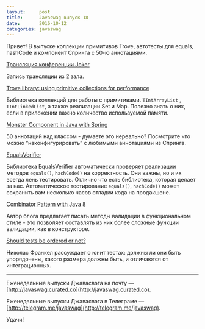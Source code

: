 ```yaml
---
layout:     post
title:      Javaswag выпуск 18
date:       2016-10-12
categories: javaswag
---
```


Привет!
В выпуске коллекции примитивов Trove, автотесты для equals, hashCode и компонент Спринга с 50-ю аннотациями.

[Трансляция конференции Joker](https://www.youtube.com/watch?v=puYPHysBN7U)

Запись трансляции из 2 зала.

[Trove library: using primitive collections for performance](http://java-performance.info/primitive-types-collections-trove-library/)

Библиотека коллекций для работы с примитивами. `TIntArrayList`
, `TIntLinkedList`, а также реализации Set и Map. Полезно знать о них, если в приложении важно количество используемой памяти.

[Monster Component in Java with Spring](http://grison.me/2016/09/30/monster-component-java-spring/)

50 аннотаций над классом - думаете это нереально? Посмотрите что можно “наконфигурировать” с любимыми аннотациями из Спринга.

[EqualsVerifier](http://jqno.nl/equalsverifier/)

Библиотека EqualsVerifier автоматически проверяет реализации методов `equals()`, `hachCode()` на корректность. Они важны, но и их всегда лень тестировать. Отлично что есть библиотека, которая делает за нас. Автоматическое тестирование  `equals()`, `hachCode()` может сохранить вам несколько часов отладки кода на продакшене.

[Combinator Pattern with Java 8](https://gtrefs.github.io/code/combinator-pattern/)

Автор блога предлагает писать методы валидации в функциональном стиле - это позволяет составлять из них более сложные функции валидации, как в конструкторе. 

[Should tests be ordered or not?](https://blog.frankel.ch/should-tests-be-ordered-or-not)

Николас Франкел рассуждает о юнит тестах: должны ли они быть упорядочены, какого размера должны быть, и отличаются от интеграционных.

----
Еженедельные выпуски Джавасвэга на почту — [http://javaswag.curated.co](http://javaswag.curated.co).

Еженедельные выпуски Джавасвэга в Телеграме — [http://telegram.me/javaswag](http://telegram.me/javaswag).

Удачи!

